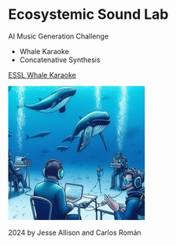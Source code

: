 # Ecosystemic Sound Lab

AI Music Generation Challenge

- Whale Karaoke
- Concatenative Synthesis

[ESSL Whale Karaoke](https://emdm.cct.lsu.edu/research/esslab/essl-whale-karaoke/)

![Whale 1](media/whale_1.jpg)

2024 by Jesse Allison and Carlos Román
